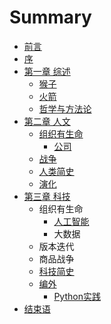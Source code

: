 # Summary

* [前言](README.md)
* [序](序.md)
* [第一章 综述](第一章.md)
    * [猴子](猴子.md)
    * [火箭](火箭.md)
    * [哲学与方法论](哲学与方法论.md)
* [第二章 人文](第二章.md)
    * [组织有生命](组织的力量.md)
        * [公司](公司.md)
    * [战争](战争.md)
    * [人类简史](人类，万物.md)
    * [演化](演化的力量.md)
* [第三章 科技](第三章-科技.md)
    * 组织有生命
        * [人工智能](人工智能.md)
        * 大数据
    * 版本迭代
    * 商品战争
    * [科技简史](科技简史.md)
    * [编外](编外.md)
        * [Python实践](python实践.md)
* [结束语](结束语.md)


